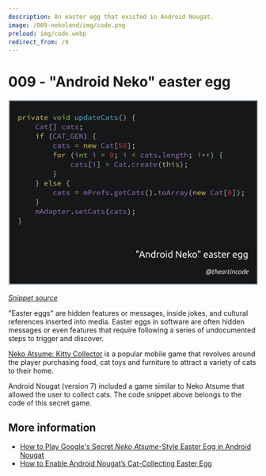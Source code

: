 ```yaml
---
description: An easter egg that existed in Android Nougat.
image: /009-nekoland/img/code.png
preload: img/code.webp
redirect_from: /9
---
```


# 009 - "Android Neko" easter egg

<picture>
  <source srcset="img/code.webp" type="image/webp">
  <source srcset="img/code.png" type="image/png">
  <img src="img/code.png" alt="Code snippet from the Android Neko code">
</picture>

[*Snippet source*](https://android.googlesource.com/platform/frameworks/base/+/android-7.0.0_r1/packages/EasterEgg/src/com/android/egg/neko/NekoLand.java)

"Easter eggs" are hidden features or messages, inside jokes, and cultural
references inserted into media. Easter eggs in software are often hidden
messages or even features that require following a series of undocumented steps
to trigger and discover.

[Neko Atsume: Kitty Collector](https://en.wikipedia.org/wiki/Neko_Atsume) is a
popular mobile game that revolves around the player purchasing food, cat toys
and furniture to attract a variety of cats to their home.

Android Nougat (version 7) included a game similar to Neko Atsume that allowed
the user to collect cats. The code snippet above belongs to the code of this
secret game.

## More information

*   [How to Play Google's Secret *Neko Atsume*-Style Easter Egg in Android Nougat](https://lifehacker.com/how-to-play-googles-secret-neko-atsume-style-easter-egg-1786123017)
*   [How to Enable Android Nougat’s Cat-Collecting Easter Egg](https://www.howtogeek.com/269207/how-to-enable-android-nougats-cat-collecting-easter-egg/)
